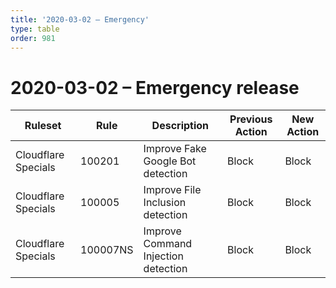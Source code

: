 ```yaml
---
title: '2020-03-02 – Emergency'
type: table
order: 981
---
```


# 2020-03-02 – Emergency release

<TableWrap><table style="width: 100%">

<thead>
  <tr>
    <th>Ruleset</th>
    <th>Rule</th>
    <th>Description</th>
    <th>Previous Action</th>
    <th>New Action</th>
  </tr>
</thead>
<tbody>
  <tr>
    <td>Cloudflare Specials</td>
    <td>100201</td>
    <td>Improve Fake Google Bot detection</td>
    <td>Block</td>
    <td>Block</td>
  </tr>
  <tr>
    <td>Cloudflare Specials</td>
    <td>100005</td>
    <td>Improve File Inclusion detection</td>
    <td>Block</td>
    <td>Block</td>
  </tr>
  <tr>
    <td>Cloudflare Specials</td>
    <td>100007NS</td>
    <td>Improve Command Injection detection</td>
    <td>Block</td>
    <td>Block</td>
  </tr>
</tbody>

</table></TableWrap>
